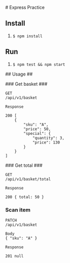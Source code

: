 # Express Practice

## Install ##

1. `$ npm install`


## Run ##

1. `$ npm test && npm start`

## Usage ##

### Get basket ###
```
GET
/api/v1/basket

Response

200 [
    {
        "sku": "A",
        "price": 50,
        "special": {
            "quantity": 3,
            "price": 130
        }
    }
]
```

### Get total ###

```
GET
/api/v1/basket/total

Response

200 { total: 50 }
```

### Scan item ###

```
PATCH
/api/v1/basket

Body
{ "sku": "A" }

Response

201 null
```
